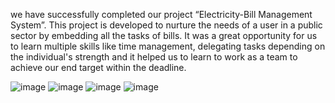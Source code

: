 we have successfully completed our project “Electricity-Bill Management System”. This project is developed to nurture the needs of a user in a public sector by embedding all the tasks of bills.
It was a great opportunity for us to learn multiple skills like time management, delegating tasks depending on the individual's strength and it helped us to learn to work as a team to achieve our end target within the deadline.


![image](https://github.com/user-attachments/assets/f5cd4e19-e6df-4d96-9b80-1e5549c0f3bb)
![image](https://github.com/user-attachments/assets/29ae2277-59a4-4355-b485-e8f1847b0926)
![image](https://github.com/user-attachments/assets/a002cd23-8164-434d-af29-62e92d8906f6)
![image](https://github.com/user-attachments/assets/3a5be5f5-a945-4d39-9b13-e1b028e706a8)





